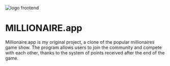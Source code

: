 ![logo frontend](https://github.com/Grzegorz96/millionaire-app-frontend/assets/129303867/1b1610c8-d435-47a3-92be-df9ce009fef5)
# MILLIONAIRE.app
Millionaire.app is my original project, a clone of the popular millionaires game show. The program allows users to join the community and compete with each other, thanks to the system of points received after the end of the game.
